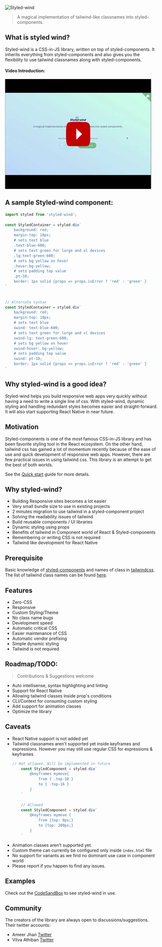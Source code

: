 ![Styled-wind](./logo.svg)

> A magical implementation of tailwind-like classnames into styled-components.

## What is styled wind?

Styled-wind is a CSS-in-JS library, written on top of styled-components. It inherits everything from styled-components and also gives you the flexibility to use tailwind classnames along with styled-components.

#### Video Introduction: 

[![IMAGE ALT TEXT HERE](./image.png)](https://www.youtube.com/watch?v=EaUGkSObZQg)


## A sample Styled-wind component:

```js
import styled from 'styled-wind';

const StyledContainer = styled.div`
    background: red;
    margin-top: 10px;
    # sets text blue
    .text-blue-600; 
    # sets text green for large and xl devices
    .lg:text-green-600; 
    # sets bg yellow on hover
    .hover:bg-yellow; 
    # sets padding top value
    .pt-10; 
    border: 1px solid {props => props.isError ? 'red' : 'green' } 
`


// Alternate syntax
const StyledContainer = styled.div`
    background: red;
    margin-top: 10px;
    # sets text blue
    swind: text-blue-600; 
    # sets text green for large and xl devices
    swind-lg: text-green-600; 
    # sets bg yellow on hover
    swind-hover: bg-yellow; 
    # sets padding top value
    swind: pt-10; 
    border: 1px solid {props => props.isError ? 'red' : 'green' } 
`
```

## Why styled-wind is a good idea?

Styled-wind helps you build responsive web apps very quickly without having a need to write a single line of css. With styled-wind, dynamic styling and handling redundant styles becomes easier and straight-forward. It will also start supporting React Native in near future.

## Motivation

Styled-components is one of the most famous CSS-in-JS library and has been favorite styling tool in the React ecosystem. On the other hand, tailwind css has gained a lot of momentum recently because of the ease of use and quick development of responsive web apps. However, there are few practical issues in using tailwind css. This library is an attempt to get the best of both worlds.

See the [Quick start](quickstart.md) guide for more details.

## Why styled-wind?

- Building Responsive sites becomes a lot easier
- Very small bundle size to use in existing projects
- 2 minutes migration to use tailwind in a styled-component project
- Solving the readability issues of tailwind
- Build reusable components / UI libraries
- Dynamic styling using props
- Benefits of tailwind in Component world of React & Styled-components
- Remembering or writing CSS is not required
- Tailwind like development for React Native

## Prerequisite

Basic knowledge of [styled-components](https://styled-components.com/) and names of class in [tailwindcss](https://tailwindcss.com/). The list of tailwind class names can be found [here](https://nerdcave.com/tailwind-cheat-sheet).


## Features

- Zero-CSS
- Responsive
- Custom Styling/Theme
- No class name bugs
- Development speed
- Automatic critical CSS
- Easier maintenance of CSS
- Automatic vendor prefixing
- Simple dynamic styling
- Tailwind is not required


## Roadmap/TODO:

> Contributions & Suggestions welcome 

- Auto intellisense, syntax highlighting and linting
- Support for React Native
- Allowing tailwind classes inside prop's conditions
- CLI/Context for consuming custom styling
- Add support for animation classes
- Optimize the library

## Caveats

- React Native support is not added yet
- Tailwind classnames aren't supported yet inside keyframes and expressions. However you may still use regular CSS for expressions & keyframes
    ```js
    // Not allowed. Will be implemented in future
        const StyledComponent = styled.div`
            @keyframes mymove{
                from { .top-10 }
                to { .top-16 }
            }
        `

        // Allowed
        const StyledComponent = styled.div`
            @keyframes mymove {
                from {top: 0px;}
                to {top: 200px;}
            }
        `
    ```
- Animation classes aren't supported yet.
- Custom theme can currently be configured only inside `index.html` file
- No support for variants as we find no dominant use case in component world
- Please report if you happen to find any issues.

## Examples
<!-- Add code sandbox like: TODO -->
Check out the [CodeSandBox](https://codesandbox.io/s/styled-wind-demo-hxmsi?file=/src/App.js) to see styled-wind in use.

## Community

The creators of the library are always open to discussions/suggestions. Their twitter accounts:

- Ameer Jhan [Twitter](https://twitter.com/ameerthehacker)
- Vilva Athiban [Twitter](https://twitter.com/vilvaathibanpb)
